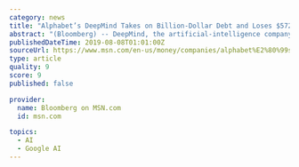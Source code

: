 ```yaml
---
category: news
title: "Alphabet’s DeepMind Takes on Billion-Dollar Debt and Loses $572 Million"
abstract: "(Bloomberg) -- DeepMind, the artificial-intelligence company owned by Google parent Alphabet Inc., saw its revenue almost double last year, but gains were dwarfed by losses that increased to hundreds of millions of dollars. The London-based company also ..."
publishedDateTime: 2019-08-08T01:01:00Z
sourceUrl: https://www.msn.com/en-us/money/companies/alphabet%E2%80%99s-deepmind-takes-on-billion-dollar-debt-and-loses-572-million/ar-AAFsPeW
type: article
quality: 9
score: 9
published: false

provider:
  name: Bloomberg on MSN.com
  id: msn.com

topics:
  - AI
  - Google AI
---
```

